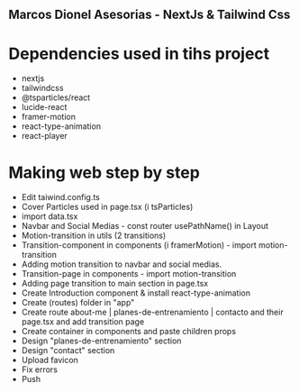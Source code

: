 ## Marcos Dionel Asesorias - NextJs & Tailwind Css

# Dependencies used in tihs project
- nextjs
- tailwindcss
- @tsparticles/react
- lucide-react
- framer-motion
- react-type-animation
- react-player

# Making web step by step

- Edit taiwind.config.ts
- Cover Particles used in page.tsx (i tsParticles)
- import data.tsx
- Navbar and Social Medias - const router usePathName() in Layout
- Motion-transition in utils (2 transitions)
- Transition-component in components (i framerMotion) - import motion-transition
- Adding motion transition to navbar and social medias.
- Transition-page in components - import motion-transition
- Adding page transition to main section in page.tsx
- Create Introduction component & install react-type-animation
- Create (routes) folder in "app"
- Create route about-me | planes-de-entrenamiento | contacto and their page.tsx and add transition page
- Create container in components and paste children props
- Design "planes-de-entrenamiento" section
- Design "contact" section
- Upload favicon
- Fix errors 
- Push
